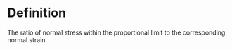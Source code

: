 # Definition

The ratio of normal stress within the proportional limit to the
corresponding normal strain.
